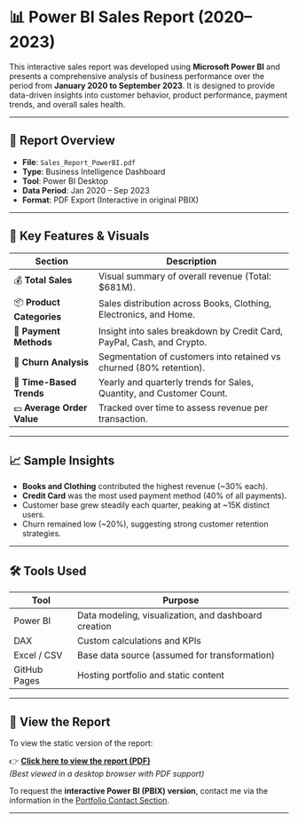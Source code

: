 # 📊 Power BI Sales Report (2020–2023)

This interactive sales report was developed using **Microsoft Power BI** and presents a comprehensive analysis of business performance over the period from **January 2020 to September 2023**. It is designed to provide data-driven insights into customer behavior, product performance, payment trends, and overall sales health.

---

## 📁 Report Overview

- **File**: `Sales_Report_PowerBI.pdf`
- **Type**: Business Intelligence Dashboard
- **Tool**: Power BI Desktop
- **Data Period**: Jan 2020 – Sep 2023
- **Format**: PDF Export (Interactive in original PBIX)

---

## 📌 Key Features & Visuals

| Section | Description |
|--------|-------------|
| 💰 **Total Sales** | Visual summary of overall revenue (Total: $681M). |
| 📦 **Product Categories** | Sales distribution across Books, Clothing, Electronics, and Home. |
| 🧾 **Payment Methods** | Insight into sales breakdown by Credit Card, PayPal, Cash, and Crypto. |
| 👥 **Churn Analysis** | Segmentation of customers into retained vs churned (80% retention). |
| 📅 **Time-Based Trends** | Yearly and quarterly trends for Sales, Quantity, and Customer Count. |
| 💵 **Average Order Value** | Tracked over time to assess revenue per transaction. |

---

## 📈 Sample Insights

- **Books and Clothing** contributed the highest revenue (~30% each).
- **Credit Card** was the most used payment method (40% of all payments).
- Customer base grew steadily each quarter, peaking at ~15K distinct users.
- Churn remained low (~20%), suggesting strong customer retention strategies.

---

## 🛠️ Tools Used

| Tool | Purpose |
|------|---------|
| Power BI | Data modeling, visualization, and dashboard creation |
| DAX | Custom calculations and KPIs |
| Excel / CSV | Base data source (assumed for transformation) |
| GitHub Pages | Hosting portfolio and static content |

---

## 📂 View the Report

To view the static version of the report:

👉 **[Click here to view the report (PDF)](Sales_Report_PowerBI.pdf)**  
*(Best viewed in a desktop browser with PDF support)*

To request the **interactive Power BI (PBIX) version**, contact me via the information in the [Portfolio Contact Section](#).

---





